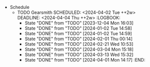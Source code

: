 - Schedule
	- TODO Gearsmith
	  SCHEDULED: <2024-04-02 Tue ++2w>
	  DEADLINE: <2024-04-04 Thu ++2w>
	  :LOGBOOK:
	  * State "DONE" from "TODO" [2023-12-04 Mon 16:03]
	  * State "DONE" from "TODO" [2024-01-02 Tue 14:58]
	  * State "DONE" from "TODO" [2024-01-02 Tue 14:59]
	  * State "DONE" from "TODO" [2024-02-01 Thu 00:14]
	  * State "DONE" from "TODO" [2024-02-21 Wed 10:53]
	  * State "DONE" from "TODO" [2024-03-04 Mon 15:18]
	  * State "DONE" from "TODO" [2024-03-13 Wed 15:32]
	  * State "DONE" from "TODO" [2024-04-01 Mon 14:17]
	  :END: